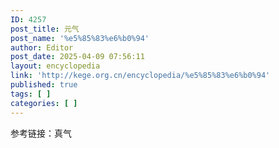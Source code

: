 ```yaml
---
ID: 4257
post_title: 元气
post_name: '%e5%85%83%e6%b0%94'
author: Editor
post_date: 2025-04-09 07:56:11
layout: encyclopedia
link: 'http://kege.org.cn/encyclopedia/%e5%85%83%e6%b0%94'
published: true
tags: [ ]
categories: [ ]
---
```

参考链接：真气